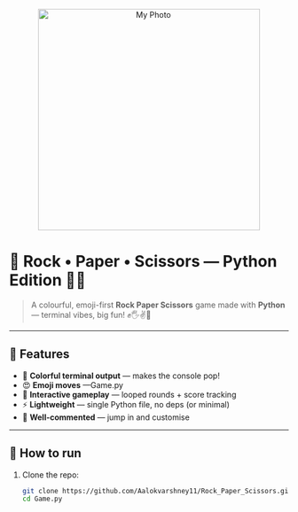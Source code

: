 <p align="center">
  <img src="assets/rock.jpg" alt="My Photo" width="400"/ >
</p>




# 🎉 Rock • Paper • Scissors — Python Edition 🐍✨


> A colourful, emoji-first **Rock Paper Scissors** game made with **Python** — terminal vibes, big fun! ✊🖐️✌️🎨

---

## 🌟 Features
- 🌈 **Colorful terminal output** — makes the console pop!  
- 😍 **Emoji moves** —Game.py
- 🔁 **Interactive gameplay** — looped rounds + score tracking  
- ⚡ **Lightweight** — single Python file, no deps (or minimal)  
- 🧩 **Well-commented** — jump in and customise

---

## 🚀 How to run
1. Clone the repo:
   ```bash
   git clone https://github.com/Aalokvarshney11/Rock_Paper_Scissors.git
   cd Game.py

